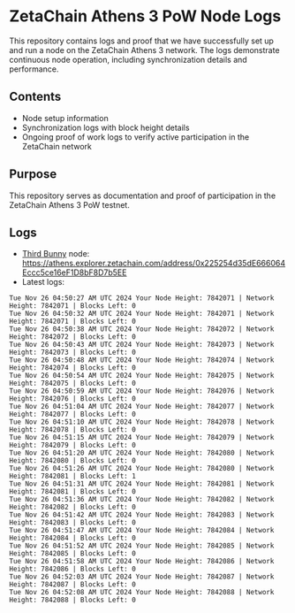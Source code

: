 # ZetaChain Athens 3 PoW Node Logs
This repository contains logs and proof that we have successfully set up and run a node on the ZetaChain Athens 3 network. The logs demonstrate continuous node operation, including synchronization details and performance.

## Contents
- Node setup information
- Synchronization logs with block height details
- Ongoing proof of work logs to verify active participation in the ZetaChain network

## Purpose
This repository serves as documentation and proof of participation in the ZetaChain Athens 3 PoW testnet.

## Logs

- [Third Bunny](https://thirdbunny.xyz/) node: https://athens.explorer.zetachain.com/address/0x225254d35dE666064Eccc5ce16eF1D8bF8D7b5EE
- Latest logs:
```
Tue Nov 26 04:50:27 AM UTC 2024 Your Node Height: 7842071 | Network Height: 7842071 | Blocks Left: 0
Tue Nov 26 04:50:32 AM UTC 2024 Your Node Height: 7842071 | Network Height: 7842071 | Blocks Left: 0
Tue Nov 26 04:50:38 AM UTC 2024 Your Node Height: 7842072 | Network Height: 7842072 | Blocks Left: 0
Tue Nov 26 04:50:43 AM UTC 2024 Your Node Height: 7842073 | Network Height: 7842073 | Blocks Left: 0
Tue Nov 26 04:50:48 AM UTC 2024 Your Node Height: 7842074 | Network Height: 7842074 | Blocks Left: 0
Tue Nov 26 04:50:54 AM UTC 2024 Your Node Height: 7842075 | Network Height: 7842075 | Blocks Left: 0
Tue Nov 26 04:50:59 AM UTC 2024 Your Node Height: 7842076 | Network Height: 7842076 | Blocks Left: 0
Tue Nov 26 04:51:04 AM UTC 2024 Your Node Height: 7842077 | Network Height: 7842077 | Blocks Left: 0
Tue Nov 26 04:51:10 AM UTC 2024 Your Node Height: 7842078 | Network Height: 7842078 | Blocks Left: 0
Tue Nov 26 04:51:15 AM UTC 2024 Your Node Height: 7842079 | Network Height: 7842079 | Blocks Left: 0
Tue Nov 26 04:51:20 AM UTC 2024 Your Node Height: 7842080 | Network Height: 7842080 | Blocks Left: 0
Tue Nov 26 04:51:26 AM UTC 2024 Your Node Height: 7842080 | Network Height: 7842081 | Blocks Left: 1
Tue Nov 26 04:51:31 AM UTC 2024 Your Node Height: 7842081 | Network Height: 7842081 | Blocks Left: 0
Tue Nov 26 04:51:36 AM UTC 2024 Your Node Height: 7842082 | Network Height: 7842082 | Blocks Left: 0
Tue Nov 26 04:51:42 AM UTC 2024 Your Node Height: 7842083 | Network Height: 7842083 | Blocks Left: 0
Tue Nov 26 04:51:47 AM UTC 2024 Your Node Height: 7842084 | Network Height: 7842084 | Blocks Left: 0
Tue Nov 26 04:51:52 AM UTC 2024 Your Node Height: 7842085 | Network Height: 7842085 | Blocks Left: 0
Tue Nov 26 04:51:58 AM UTC 2024 Your Node Height: 7842086 | Network Height: 7842086 | Blocks Left: 0
Tue Nov 26 04:52:03 AM UTC 2024 Your Node Height: 7842087 | Network Height: 7842087 | Blocks Left: 0
Tue Nov 26 04:52:08 AM UTC 2024 Your Node Height: 7842088 | Network Height: 7842088 | Blocks Left: 0
```
